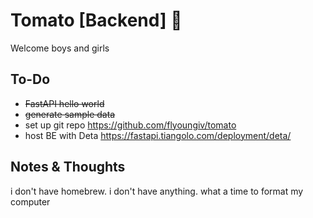 # Tomato [Backend] 🍅
Welcome boys and girls

## To-Do

- ~~FastAPI hello world~~
- ~~generate sample data~~
- set up git repo https://github.com/flyoungiv/tomato
- host BE with Deta https://fastapi.tiangolo.com/deployment/deta/

## Notes & Thoughts
i don't have homebrew. i don't have anything. what a time to format my computer